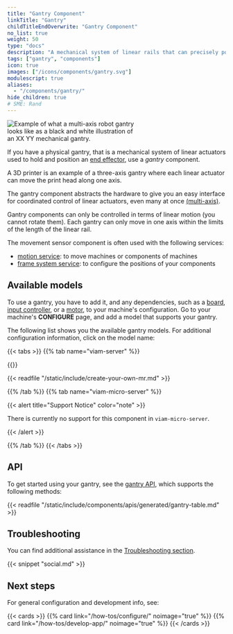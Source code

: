 ```yaml
---
title: "Gantry Component"
linkTitle: "Gantry"
childTitleEndOverwrite: "Gantry Component"
no_list: true
weight: 50
type: "docs"
description: "A mechanical system of linear rails that can precisely position an attached device."
tags: ["gantry", "components"]
icon: true
images: ["/icons/components/gantry.svg"]
modulescript: true
aliases:
  - "/components/gantry/"
hide_children: true
# SME: Rand
---
```


<div class="td-max-width-on-larger-screens text-center">
<img src="/components/gantry/gantry-illustration.png" style="max-width:300px" alt="Example of what a multi-axis robot gantry looks like as a black and white illustration of an XX YY mechanical gantry." class="alignright imgzoom">
</div>

If you have a physical gantry, that is a mechanical system of linear actuators used to hold and position an [end effector](https://en.wikipedia.org/wiki/Robot_end_effector), use a _gantry_ component.

A 3D printer is an example of a three-axis gantry where each linear actuator can move the print head along one axis.

The gantry component abstracts the hardware to give you an easy interface for coordinated control of linear actuators, even many at once [(multi-axis)](multi-axis/).

Gantry components can only be controlled in terms of linear motion (you cannot rotate them).
Each gantry can only move in one axis within the limits of the length of the linear rail.

The movement sensor component is often used with the following services:

- [motion service](/services/slam/): to move machines or components of machines
- [frame system service](/services/navigation/): to configure the positions of your components

## Available models

To use a gantry, you have to add it, and any dependencies, such as a [board](/components/board/), [input controller](/components/input-controller/), or a [motor](/components/motor/), to your machine's configuration.
Go to your machine's **CONFIGURE** page, and add a model that supports your gantry.

The following list shows you the available gantry models.
For additional configuration information, click on the model name:

{{< tabs >}}
{{% tab name="viam-server" %}}

{{<resources api="rdk:component:gantry" type="gantry" no-intro="true">}}

{{< readfile "/static/include/create-your-own-mr.md" >}}

{{% /tab %}}
{{% tab name="viam-micro-server" %}}

{{< alert title="Support Notice" color="note" >}}

There is currently no support for this component in `viam-micro-server`.

{{< /alert >}}

{{% /tab %}}
{{< /tabs >}}

## API

To get started using your gantry, see the [gantry API](/appendix/apis/components/gantry/), which supports the following methods:

{{< readfile "/static/include/components/apis/generated/gantry-table.md" >}}

## Troubleshooting

You can find additional assistance in the [Troubleshooting section](/appendix/troubleshooting/).

{{< snippet "social.md" >}}

## Next steps

For general configuration and development info, see:

{{< cards >}}
  {{% card link="/how-tos/configure/" noimage="true" %}}
  {{% card link="/how-tos/develop-app/" noimage="true" %}}
{{< /cards >}}
